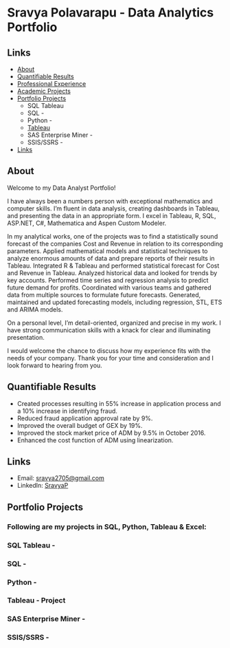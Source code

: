 # Sravya Polavarapu - Data Analytics Portfolio

## Links 

- [About](https://github.com/SravyaPolavarapu/DataVisualization/blob/main/Readme.md#About)
- [Quantifiable Results](https://github.com/SravyaPolavarapu/DataVisualization/blob/main/Readme.md#Quantifiable-Results)
- [Professional Experience](https://github.com/SravyaPolavarapu/DataVisualization/blob/main/Projects/Professional%20Experience.md)
- [Academic Projects](https://github.com/SravyaPolavarapu/DataVisualization/blob/main/Projects/Academic%20Projects.md)
- [Portfolio Projects](https://github.com/SravyaPolavarapu/DataVisualization/blob/main/Readme.md#Portfolio-Projects)
    + SQL Tableau 
    + SQL -
    + Python -
    + [Tableau](https://github.com/SravyaPolavarapu/DataVisualization/blob/main/Dashboards/Tableau%20Dashboard.md)
    + SAS Enterprise Miner -
    + SSIS/SSRS -
- [Links](https://github.com/SravyaPolavarapu/DataVisualization/blob/main/Readme.md#Links)


## About
Welcome to my Data Analyst Portfolio!

I have always been a numbers person with exceptional mathematics and computer skills. I’m fluent in data analysis, creating dashboards in Tableau, and presenting the data in an appropriate form. I excel in Tableau, R, SQL, ASP.NET, C#, Mathematica and Aspen Custom Modeler.

In my analytical works, one of the projects was to find a statistically sound forecast of the companies Cost and Revenue in relation to its corresponding parameters. Applied mathematical models and statistical techniques to analyze enormous amounts of data and prepare reports of their results in Tableau. Integrated R & Tableau and performed statistical forecast for Cost and Revenue in Tableau. Analyzed historical data and looked for trends by key accounts. Performed time series and regression analysis to predict future demand for profits. Coordinated with various teams and gathered data from multiple sources to formulate future forecasts. Generated, maintained and updated forecasting models, including regression, STL, ETS and ARIMA models.

On a personal level, I’m detail-oriented, organized and precise in my work. I have strong communication skills with a knack for clear and illuminating presentation.

I would welcome the chance to discuss how my experience fits with the needs of your company. Thank you for your time and consideration and I look forward to hearing from you.

## Quantifiable Results
-	Created processes resulting in 55% increase in application process and a 10% increase in identifying fraud.
-	Reduced fraud application approval rate by 9%.
-	Improved the overall budget of GEX by 19%.
-	Improved the stock market price of ADM by 9.5% in October 2016.
-	Enhanced the cost function of ADM using linearization.


## Links
 - Email: sravya2705@gmail.com
 - LinkedIn: [SravyaP](https://www.linkedin.com/in/sravya/)

## Portfolio Projects


### Following are my projects in SQL, Python, Tableau & Excel:

### SQL Tableau -


### SQL -


### Python -


### Tableau - Project


### SAS Enterprise Miner -


### SSIS/SSRS -




